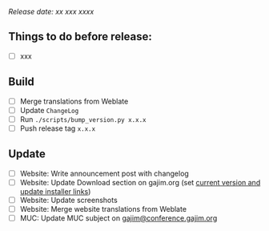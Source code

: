 *Release date: xx xxx xxxx*

## Things to do before release:

* [ ] xxx

## Build
* [ ] Merge translations from Weblate
* [ ] Update `ChangeLog`
* [ ] Run `./scripts/bump_version.py x.x.x`
* [ ] Push release tag `x.x.x`

## Update
* [ ] Website: Write announcement post with changelog
* [ ] Website: Update Download section on gajim.org (set [current version and update installer links](https://dev.gajim.org/gajim/website/blob/master/themes/beautifulhugo/data/Gajim.json))
* [ ] Website: Update screenshots
* [ ] Website: Merge website translations from Weblate
* [ ] MUC: Update MUC subject on gajim@conference.gajim.org
